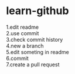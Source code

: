 # learn-github<br>
1.edit readme<br>
2.use commit<br>
3.check commit history<br>
4.new a branch<br>
5.edit someting in readme<br>
6.commit<br>
7.create a pull request<br>

